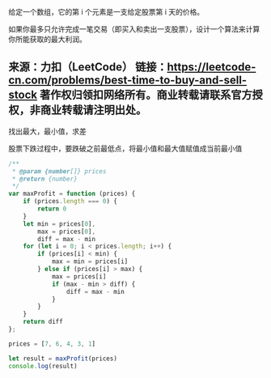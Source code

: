 
给定一个数组，它的第 i 个元素是一支给定股票第 i 天的价格。

如果你最多只允许完成一笔交易（即买入和卖出一支股票），设计一个算法来计算你所能获取的最大利润。

来源：力扣（LeetCode）
链接：https://leetcode-cn.com/problems/best-time-to-buy-and-sell-stock
著作权归领扣网络所有。商业转载请联系官方授权，非商业转载请注明出处。
----

找出最大，最小值，求差

股票下跌过程中，要跌破之前最低点，将最小值和最大值赋值成当前最小值


```javascript
/**
 * @param {number[]} prices
 * @return {number}
 */
var maxProfit = function (prices) {
    if (prices.length === 0) {
        return 0
    }
    let min = prices[0],
        max = prices[0],
        diff = max - min
    for (let i = 0; i < prices.length; i++) {
        if (prices[i] < min) { 
            max = min = prices[i]
        } else if (prices[i] > max) {
            max = prices[i]
            if (max - min > diff) {
                diff = max - min
            }
        }
    }
    return diff
};

prices = [7, 6, 4, 3, 1]

let result = maxProfit(prices)
console.log(result)

```
